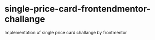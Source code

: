 # single-price-card-frontendmentor-challange
Implementation of single price card challange by frontmentor
